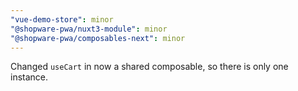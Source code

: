 ```yaml
---
"vue-demo-store": minor
"@shopware-pwa/nuxt3-module": minor
"@shopware-pwa/composables-next": minor
---
```


Changed `useCart` in now a shared composable, so there is only one instance.
